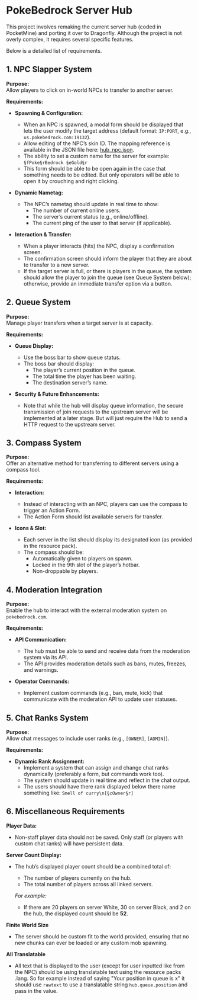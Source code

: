 # PokeBedrock Server Hub 

This project involves remaking the current server hub (coded in PocketMine) and porting it over to Dragonfly. Although the project is not overly complex, it requires several specific features. 

Below is a detailed list of requirements.

## 1. NPC Slapper System

**Purpose:**  
Allow players to click on in-world NPCs to transfer to another server.

**Requirements:**
- **Spawning & Configuration:**
  - When an NPC is spawned, a modal form should be displayed that lets the user modify the target address (default format: `IP:PORT`, e.g., `us.pokebedrock.com:19132`).
  - Allow editing of the NPC’s skin ID. The mapping reference is available in the JSON file here: [hub_npc.json](https://github.com/smell-of-curry/pokebedrock-res/blob/main/entity/hub_npc.json).
  - The ability to set a custom name for the server for example: `§fPoke§rBedrock §eGold§r`
  - This form should be able to be open again in the case that something needs to be edited. But only operators will be able to open it by crouching and right clicking.

- **Dynamic Nametag:**
  - The NPC’s nametag should update in real time to show:
    - The number of current online users.
    - The server’s current status (e.g., online/offline).
    - The current ping of the user to that server (if applicable).

- **Interaction & Transfer:**
  - When a player interacts (hits) the NPC, display a confirmation screen.
  - The confirmation screen should inform the player that they are about to transfer to a new server.
  - If the target server is full, or there is players in the queue, the system should allow the player to join the queue (see Queue System below); otherwise, provide an immediate transfer option via a button.

## 2. Queue System

**Purpose:**  
Manage player transfers when a target server is at capacity.

**Requirements:**

- **Queue Display:**
  - Use the boss bar to show queue status.
  - The boss bar should display:
    - The player’s current position in the queue.
    - The total time the player has been waiting.
    - The destination server’s name.

- **Security & Future Enhancements:**
  - Note that while the hub will display queue information, the secure transmission of join requests to the upstream server will be implemented at a later stage. But will just require the Hub to send a HTTP request to the upstream server.

## 3. Compass System

**Purpose:**  
Offer an alternative method for transferring to different servers using a compass tool.

**Requirements:**

- **Interaction:**
  - Instead of interacting with an NPC, players can use the compass to trigger an Action Form.
  - The Action Form should list available servers for transfer.

- **Icons & Slot:**
  - Each server in the list should display its designated icon (as provided in the resource pack).
  - The compass should be:
    - Automatically given to players on spawn.
    - Locked in the 9th slot of the player’s hotbar.
    - Non-droppable by players.

## 4. Moderation Integration

**Purpose:**  
Enable the hub to interact with the external moderation system on `pokebedrock.com`.

**Requirements:**

- **API Communication:**
  - The hub must be able to send and receive data from the moderation system via its API.
  - The API provides moderation details such as bans, mutes, freezes, and warnings.

- **Operator Commands:**
  - Implement custom commands (e.g., ban, mute, kick) that communicate with the moderation API to update user statuses.

## 5. Chat Ranks System

**Purpose:**  
Allow chat messages to include user ranks (e.g., `[OWNER]`, `[ADMIN]`).

**Requirements:**

- **Dynamic Rank Assignment:**
  - Implement a system that can assign and change chat ranks dynamically (preferably a form, but commands work too). 
  - The system should update in real time and reflect in the chat output.
  - The users should have there rank displayed below there name something like: `Smell of curry\n[§cOwner§r]`

## 6. Miscellaneous Requirements

**Player Data:**

- Non-staff player data should not be saved. Only staff (or players with custom chat ranks) will have persistent data.

**Server Count Display:**

- The hub’s displayed player count should be a combined total of:
  - The number of players currently on the hub.
  - The total number of players across all linked servers.
  
  _For example:_
  - If there are 20 players on server White, 30 on server Black, and 2 on the hub, the displayed count should be **52**.

**Finite World Size**
- The server should be custom fit to the world provided, ensuring that no new chunks can ever be loaded or any custom mob spawning.

**All Translatable**
- All text that is displayed to the user (except for user inputted like from the NPC) should be using translatable text using the resource packs .lang. So for example instead of saying "Your position in queue is x" it should use `rawtext` to use a translatable string `hub.queue.position` and pass in the value.